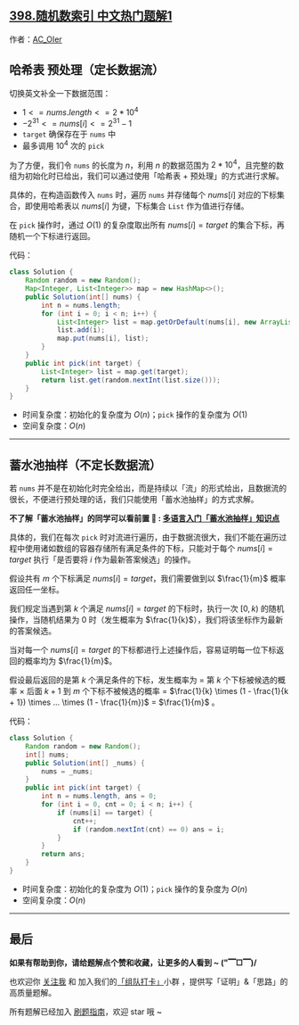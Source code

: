 ## [398.随机数索引 中文热门题解1](https://leetcode.cn/problems/random-pick-index/solutions/100000/by-ac_oier-zhml)

作者：[AC_OIer](https://leetcode.cn/u/AC_OIer)

## 哈希表 预处理（定长数据流）

切换英文补全一下数据范围：
* $1 <= nums.length <= 2 * 10^4$
* $-2^{31} <= nums[i] <= 2^{31} - 1$
* `target` 确保存在于 `nums` 中
* 最多调用 $10^4$ 次的 `pick`

为了方便，我们令 `nums` 的长度为 $n$，利用 $n$ 的数据范围为 $2 * 10^4$，且完整的数组为初始化时已给出，我们可以通过使用「哈希表 + 预处理」的方式进行求解。

具体的，在构造函数传入 `nums` 时，遍历 `nums` 并存储每个 $nums[i]$ 对应的下标集合，即使用哈希表以 $nums[i]$ 为键，下标集合 `List` 作为值进行存储。

在 `pick` 操作时，通过 $O(1)$ 的复杂度取出所有 $nums[i] = target$ 的集合下标，再随机一个下标进行返回。

代码：
```Java []
class Solution {
    Random random = new Random();
    Map<Integer, List<Integer>> map = new HashMap<>();
    public Solution(int[] nums) {
        int n = nums.length;
        for (int i = 0; i < n; i++) {
            List<Integer> list = map.getOrDefault(nums[i], new ArrayList<>());
            list.add(i);
            map.put(nums[i], list);
        }
    }
    public int pick(int target) {
        List<Integer> list = map.get(target);
        return list.get(random.nextInt(list.size()));
    }
}
```
* 时间复杂度：初始化的复杂度为 $O(n)$；`pick` 操作的复杂度为 $O(1)$
* 空间复杂度：$O(n)$

---

## 蓄水池抽样（不定长数据流）

若 `nums` 并不是在初始化时完全给出，而是持续以「流」的形式给出，且数据流的很长，不便进行预处理的话，我们只能使用「蓄水池抽样」的方式求解。

**不了解「蓄水池抽样」的同学可以看前置 🧀 : [多语言入门「蓄水池抽样」知识点](https://mp.weixin.qq.com/s?__biz=MzU4NDE3MTEyMA==&mid=2247490892&idx=1&sn=c1fe373edc88142cbabd383ef3c0669b)**

具体的，我们在每次 `pick` 时对流进行遍历，由于数据流很大，我们不能在遍历过程中使用诸如数组的容器存储所有满足条件的下标，只能对于每个 $nums[i] = target$ 执行「是否要将 $i$ 作为最新答案候选」的操作。

假设共有 $m$ 个下标满足 $nums[i] = target$，我们需要做到以 $\frac{1}{m}$ 概率返回任一坐标。

我们规定当遇到第 $k$ 个满足 $nums[i] = target$ 的下标时，执行一次 $[0, k)$ 的随机操作，当随机结果为 $0$ 时（发生概率为 $\frac{1}{k}$），我们将该坐标作为最新的答案候选。

当对每一个 $nums[i] = target$ 的下标都进行上述操作后，容易证明每一位下标返回的概率均为 $\frac{1}{m}$。

假设最后返回的是第 $k$ 个满足条件的下标，发生概率为 = 第 $k$ 个下标被候选的概率 $\times$ 后面 $k + 1$ 到 $m$ 个下标不被候选的概率 = $\frac{1}{k} \times (1 - \frac{1}{k + 1}) \times ... \times (1 - \frac{1}{m})$ = $\frac{1}{m}$ 。

代码：
```Java []
class Solution {
    Random random = new Random();
    int[] nums;
    public Solution(int[] _nums) {
        nums = _nums;
    }
    public int pick(int target) {
        int n = nums.length, ans = 0;
        for (int i = 0, cnt = 0; i < n; i++) {
            if (nums[i] == target) {
                cnt++;
                if (random.nextInt(cnt) == 0) ans = i;
            }
        }
        return ans;
    }
}
```
* 时间复杂度：初始化的复杂度为 $O(1)$；`pick` 操作的复杂度为 $O(n)$
* 空间复杂度：$O(n)$

---

## 最后

**如果有帮助到你，请给题解点个赞和收藏，让更多的人看到 ~ ("▔□▔)/**

也欢迎你 [关注我](https://oscimg.oschina.net/oscnet/up-19688dc1af05cf8bdea43b2a863038ab9e5.png) 和 加入我们的[「组队打卡」](https://leetcode-cn.com/u/ac_oier/)小群 ，提供写「证明」&「思路」的高质量题解。

所有题解已经加入 [刷题指南](https://github.com/SharingSource/LogicStack-LeetCode/wiki)，欢迎 star 哦 ~